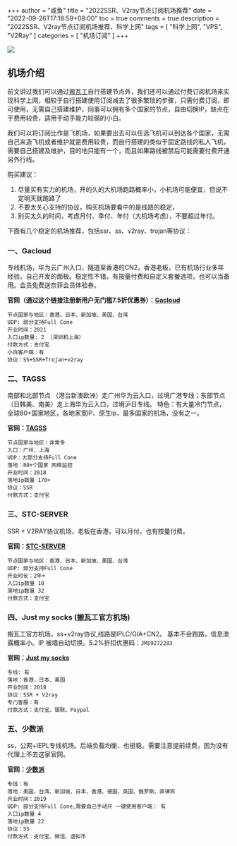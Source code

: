 +++
author = "咸鱼"
title = "2022SSR、V2ray节点订阅机场推荐"
date = "2022-09-26T17:18:59+08:00"
toc = true
comments = true
description = "2022SSR、V2ray节点订阅机场推荐、科学上网"
tags = [
    "科学上网",
    "VPS",
    "V2Ray"
]
categories = [
    "机场订阅"
]
+++

![](https://cdn.jsdelivr.net/gh/Tech-Chao/blog-images/airport.jpg)

## 机场介绍

前文讲过我们可以通过[搬瓦工](https://www.techchao.com/post/bandwagon-host-v2ray-beginners-guide/)自行搭建节点外，我们还可以通过付费订阅机场来实现科学上网，相较于自行搭建使用订阅减去了很多繁琐的步骤，只需付费订阅，即可使用，无需自己搭建维护，同事可以拥有多个国家的节点，自由切换IP，缺点在于费用较贵，适用于动手能力较弱的小白。


我们可以将订阅比作是飞机场，如果要出去可以任选飞机可以到达各个国家，无需自己来造飞机或者维护就是费用较贵，而自行搭建的类似于固定路线的私人飞机，需要自己搭建及维护，目的地只能有一个，而且如果路线被禁后可能需要付费开通另外行线。

购买建议：

1. 尽量买有实力的机场，开的久的大机场跑路概率小，小机场可能便宜，但说不定明天就跑路了
2. 不要太关心支持的协议，购买机场要看中的是线路的稳定，
3. 别买太久的时间，考虑月付、季付、年付（大机场考虑），不要超过年付。


下面有几个稳定的机场推荐，包括ssr、ss、v2ray、trojan等协议：

### 一、Gacloud
专线机场，华为云广州入口，隧道至香港的CN2，香港老板，已有机场行业多年经验。自己开发的面板。稳定性不错，有按量付费和自定义套餐选项，也可以当备用。会员免费送奈菲会员体验券。 


**官网（通过这个链接注册新用户无门槛7.5折优惠券）：[Gacloud](https://invitation.gacloud.ltd/auth/register?code=oikW)**


```
节点国家与地区：香港、日本、新加坡、美国、台湾
UDP: 部分支持Full Cone
开业时间：2021
入口ip数量: 2 （深圳和上海）
付款方式：支付宝
小白客户端：有
协议：SS+SSR+Trojan+v2ray
```

### 二、TAGSS
南部和北部节点 （港台新澳欧洲）走广州华为云入口，过境广港专线；东部节点（日韩美、南美）走上海华为云入口，过境沪日专线。
特色：有大量冷门节点，全球80+国家地区，各地家宽IP、原生ip，最多国家的机场，没有之一。

**官网：[TAGSS](https://tagss.pro#/register?invite=2Vae6M6E)**

```
节点国家与地区：非常多
入口：广州、上海
UDP：大部分支持Full Cone
落地：80+个国家 网络监控
开业时间：2018
落地ip数量 170+
协议：SSR
付款方式：支付宝
```

### 三、STC-SERVER
SSR + V2RAY协议机场，老板在香港，可以月付。也有按量付费。

**官网：[STC-SERVER](https://www2.gardenparty.me/auth/register?code=G3D8)**

```
节点国家与地区：香港、日本、新加坡、美国、台湾
UDP: 部分支持Full Cone
开业时长：2年+
入口ip数量 10
落地ip数量 32
付款方式：支付宝
```

### 四、Just my socks (搬瓦工官方机场)
搬瓦工官方机场，ss+v2ray协议,线路是IPLC/GIA+CN2。 基本不会跑路，信息泄露概率小。IP 被墙自动切换。5.2%折扣优惠码：`JMS9272283`

**官网：[Just my socks](https://justmysocks.net/members/aff.php?aff=22865)**

```
专线: 有
落地：香港、日本、美国
开业时间：2018
协议：SSR + V2ray
专门客服：有
付款方式：支付宝、银联、Paypal
```

### 五、少数派
ss，公网+IEPL专线机场。后端负载均衡，也挺稳。需要注意提前续费，因为没有代理上不去这家官网。 

**官网：[少数派](https://sspcloud.net/#/register?code=QNrO3ncd)**

```
专线：有
落地：美国、台湾、新加坡、日本、香港、德国、英国、俄罗斯、菲律宾
开业时间：2019
UDP: 部分支持Full Cone,需要自己手动开 一键使用客户端： 有
入口ip数量 4
落地ip数量 22
协议：SS
付款方式：支付宝、微信、虚拟币
```

